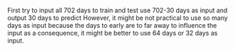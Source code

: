 First try to input all 702 days to train and test
use 702-30 days as input and output 30 days to predict
However, it might be not practical to use so many days as input
because the days to early are to far away to influence the input
as a consequence, it might be better to use 64 days or 32 days
as input.